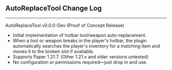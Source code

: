 AutoReplaceTool Change Log
-
--------------------------------------------------------------------------------------------------------------------------------------------------------------------------------------------------------------------------------------------------------------------------------------------------

AutoReplaceTool v0.0.0-Dev (Proof of Concept Release)
- Initial implementation of hotbar tool/weapon auto-replacement.
- When a tool or weapon breaks in the player's hotbar, the plugin automatically searches the player's inventory for a matching item and moves it to the broken slot if available.
- Supports Paper 1.21.7. (Other 1.21.x and older versions untested)
- No configuration or permissions required—just drop in and use.